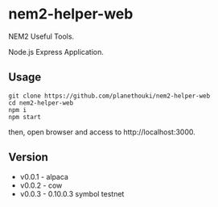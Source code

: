 # nem2-helper-web

NEM2 Useful Tools.

Node.js Express Application.

## Usage

```
git clone https://github.com/planethouki/nem2-helper-web
cd nem2-helper-web
npm i
npm start
```

then, open browser and access to http://localhost:3000.

## Version

- v0.0.1 - alpaca
- v0.0.2 - cow
- v0.0.3 - 0.10.0.3 symbol testnet
